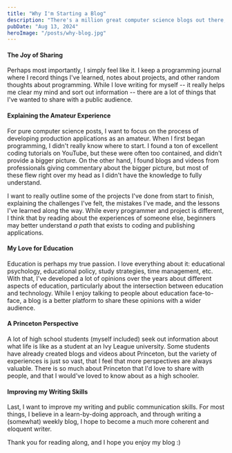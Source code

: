 ```yaml
---
title: "Why I'm Starting a Blog"
description: "There's a million great computer science blogs out there, so why am I starting one?"
pubDate: "Aug 13, 2024"
heroImage: "/posts/why-blog.jpg"
---
```


#### The Joy of Sharing

Perhaps most importantly, I simply feel like it. I keep a programming
journal where I record things I've learned, notes about projects,
and other random thoughts about programming. While I love writing
for myself -- it really helps me clear my mind and sort out information
-- there are a lot of things that I've wanted to share with a public
audience.

#### Explaining the Amateur Experience

For pure computer science posts, I want to focus on the process of
developing production applications as an amateur. When I first began
programming, I didn't really know where to start. I found a ton
of excellent coding tutorials on YouTube, but these were often
too contained, and didn't provide a bigger picture. On the other hand,
I found blogs and videos from professionals giving commentary
about the bigger picture, but most of these flew
right over my head as I didn't have the knowledge to fully understand.

I want to really outline some of the projects I've done from start
to finish, explaining the challenges I've felt, the mistakes I've made,
and the lessons I've learned along the way. While every programmer
and project is different, I think that by reading about the experiences
of someone else, beginners may better understand _a path_ that
exists to coding and publishing applications.

#### My Love for Education

Education is perhaps my true passion. I love everything about it: educational psychology, educational policy, study strategies, time management, etc. With that, I've developed a lot of opinions over the years about different aspects of education, particularly about the intersection between education and technology. While I enjoy talking to people about education face-to-face, a blog is a better platform to share these opinions with a wider audience.

#### A Princeton Perspective

A lot of high school students (myself included) seek out information about what life is like as a student at an Ivy League university. Some students have already created blogs and videos about Princeton, but the variety of experiences is just so vast, that I feel that more perspectives are always valuable. There is so much about Princeton that I'd love to share with people, and that I would've loved to know about as a high schooler.

#### Improving my Writing Skills

Last, I want to improve my writing and public communication skills.
For most things, I believe in a learn-by-doing approach, and through
writing a (somewhat) weekly blog, I hope to become a much more
coherent and eloquent writer.

Thank you for reading along, and I hope you enjoy my blog :)
